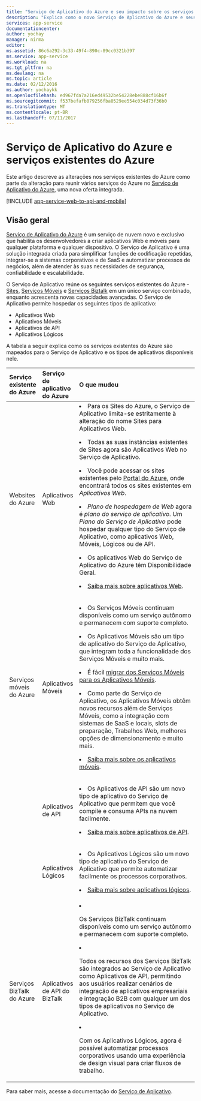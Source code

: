 ```yaml
---
title: "Serviço de Aplicativo do Azure e seu impacto sobre os serviços existentes do Azure"
description: "Explica como o novo Serviço de Aplicativo do Azure e seus recursos afetam os serviços existentes no Azure."
services: app-service
documentationcenter: 
author: yochay
manager: nirma
editor: 
ms.assetid: 86c6a292-3c33-49f4-890c-89cc0321b397
ms.service: app-service
ms.workload: na
ms.tgt_pltfrm: na
ms.devlang: na
ms.topic: article
ms.date: 02/12/2016
ms.author: yochaykk
ms.openlocfilehash: ed967fda7a216ed49532be54228ebe888cf16b6f
ms.sourcegitcommit: f537befafb079256fba0529ee554c034d73f36b0
ms.translationtype: MT
ms.contentlocale: pt-BR
ms.lasthandoff: 07/11/2017
---
```

# <a name="azure-app-service-and-existing-azure-services"></a>Serviço de Aplicativo do Azure e serviços existentes do Azure
Este artigo descreve as alterações nos serviços existentes do Azure como parte da alteração para reunir vários serviços do Azure no [Serviço de Aplicativo do Azure](https://azure.microsoft.com/services/app-service/), uma nova oferta integrada.

[!INCLUDE [app-service-web-to-api-and-mobile](../../includes/app-service-web-to-api-and-mobile.md)]

## <a name="overview"></a>Visão geral
[Serviço de Aplicativo do Azure](https://azure.microsoft.com/services/app-service/) é um serviço de nuvem novo e exclusivo que habilita os desenvolvedores a criar aplicativos Web e móveis para qualquer plataforma e qualquer dispositivo. O Serviço de Aplicativo é uma solução integrada criada para simplificar funções de codificação repetidas, integrar-se a sistemas corporativos e de SaaS e automatizar processos de negócios, além de atender às suas necessidades de segurança, confiabilidade e escalabilidade.

O Serviço de Aplicativo reúne os seguintes serviços existentes do Azure - [Sites](https://azure.microsoft.com/services/websites/), [Serviços Móveis](https://azure.microsoft.com/services/mobile-services/) e [Serviços Biztalk](https://azure.microsoft.com/services/biztalk-services/) em um único serviço combinado, enquanto acrescenta novas capacidades avançadas.  O Serviço de Aplicativo permite hospedar os seguintes tipos de aplicativo:

* Aplicativos Web
* Aplicativos Móveis
* Aplicativos de API
* Aplicativos Lógicos

A tabela a seguir explica como os serviços existentes do Azure são mapeados para o Serviço de Aplicativo e os tipos de aplicativos disponíveis nele.

<table>
<thead>
<tr class="header">
<th align="left", style="width:10%">Serviço existente do Azure</th>
<th align="left", style="width:10%">Serviço de aplicativo do Azure</th>
<th align="left", style="width:80%">O que mudou</th>
</tr>
</thead>
<tbody>
<tr class="odd">
<td align="left">Websites do Azure</td>
<td align="left">Aplicativos Web</td>
<td align="left"><li>Para os Sites do Azure, o Serviço de Aplicativo limita-se estritamente à alteração do nome Sites para Aplicativos Web.
<p><li>Todas as suas instâncias existentes de Sites agora são Aplicativos Web no Serviço de Aplicativo.</p>
<p><li>Você pode acessar os sites existentes pelo <a href="http://go.microsoft.com/fwlink/?LinkId=529715">Portal do Azure</a>, onde encontrará todos os sites existentes em <em>Aplicativos Web</em>.</p>
<p><li><em>Plano de hospedagem de Web</em> agora é <em>plano do serviço de aplicativo</em>. Um <em>Plano do Serviço de Aplicativo</em> pode hospedar qualquer tipo do Serviço de Aplicativo, como aplicativos Web, Móveis, Lógicos ou de API.</p>
<p><li>Os aplicativos Web do Serviço de Aplicativo do Azure têm Disponibilidade Geral.</p>
<p><li><a href="http://azure.microsoft.com/services/app-service/web/">Saiba mais sobre aplicativos Web</a>.</p></td>
</tr>
<tr class="even">
<td align="left">Serviços móveis do Azure</td>
<td align="left">Aplicativos Móveis</td>
<td align="left"><p><li>Os Serviços Móveis continuam disponíveis como um serviço autônomo e permanecem com suporte completo.</p>
<p><li>Os Aplicativos Móveis são um tipo de aplicativo do Serviço de Aplicativo, que integram toda a funcionalidade dos Serviços Móveis e muito mais.</p>
<p><li>É fácil <a href="http://go.microsoft.com/fwlink/?LinkID=724279&clcid=0x409">migrar dos Serviços Móveis para os Aplicativos Móveis</a>.</p>
<p><li>Como parte do Serviço de Aplicativo, os Aplicativos Móveis obtêm novos recursos além de Serviços Móveis, como a integração com sistemas de SaaS e locais, slots de preparação, Trabalhos Web, melhores opções de dimensionamento e muito mais.</p>
<p><li><a href="http://azure.microsoft.com/services/app-service/mobile/">Saiba mais sobre os aplicativos móveis</a>.</p>
</tr>
<tr class="odd">
<td align="left"></td>
<td align="left">Aplicativos de API</td>
<td align="left">
<p><li>Os Aplicativos de API são um novo tipo de aplicativo do Serviço de Aplicativo que permitem que você compile e consuma APIs na nuvem facilmente.</p>
<p><li><a href="http://azure.microsoft.com/services/app-service/api/">Saiba mais sobre aplicativos de API</a>.</p></td>
</tr>
<tr class="even">
<td align="left"></td>
<td align="left">Aplicativos Lógicos</td>
<td align="left">
<p><li>Os Aplicativos Lógicos são um novo tipo de aplicativo do Serviço de Aplicativo que permite automatizar facilmente os processos corporativos.</p>
<p><li><a href="http://azure.microsoft.com/services/app-service/logic/">Saiba mais sobre aplicativos lógicos</a>.</p></td>
</tr>
<tr class="odd">
<td align="left">Serviços BizTalk do Azure</td>
<td align="left">Aplicativos de API do BizTalk</td>
<td align="left">
<li><p>Os Serviços BizTalk continuam disponíveis como um serviço autônomo e permanecem com suporte completo.</p>
<li><p>Todos os recursos dos Serviços BizTalk são integrados ao Serviço de Aplicativo como Aplicativos de API, permitindo aos usuários realizar cenários de integração de aplicativos empresariais e integração B2B com qualquer um dos tipos de aplicativos no Serviço de Aplicativo.</p>
<li><p>Com os Aplicativos Lógicos, agora é possível automatizar processos corporativos usando uma experiência de design visual para criar fluxos de trabalho.</p></td>
</tr>
</tbody>
</table>

Para saber mais, acesse a documentação do [Serviço de Aplicativo](https://azure.microsoft.com/documentation/services/app-service/).

